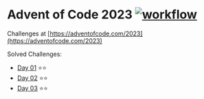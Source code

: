 # Advent of Code 2023 [![workflow](https://github.com/neuos/aoc-2023/actions/workflows/gradle.yml/badge.svg)](https://github.com/neuos/aoc-2023/actions)

Challenges at [https://adventofcode.com/2023](https://adventofcode.com/2023)

Solved Challenges:

- [Day 01](src/main/kotlin/Day01.kt) ⭐⭐️
- [Day 02](src/main/kotlin/Day02.kt) ⭐⭐️
- [Day 03](src/main/kotlin/Day03.kt) ⭐⭐️
